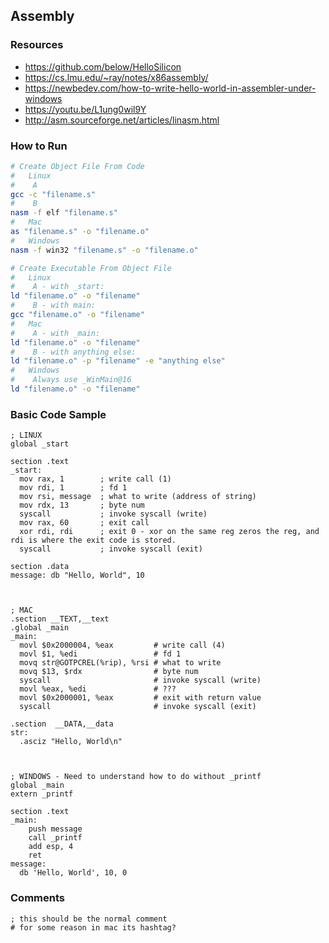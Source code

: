 ## Assembly

### Resources
- https://github.com/below/HelloSilicon
- https://cs.lmu.edu/~ray/notes/x86assembly/
- https://newbedev.com/how-to-write-hello-world-in-assembler-under-windows
- https://youtu.be/L1ung0wil9Y
- http://asm.sourceforge.net/articles/linasm.html

### How to Run
``` bash
# Create Object File From Code
#   Linux
#    A
gcc -c "filename.s"
#    B
nasm -f elf "filename.s"
#   Mac
as "filename.s" -o "filename.o"
#   Windows
nasm -f win32 "filename.s" -o "filename.o"

# Create Executable From Object File
#   Linux
#    A - with _start:
ld "filename.o" -o "filename"
#    B - with main:
gcc "filename.o" -o "filename"
#   Mac
#    A - with _main:
ld "filename.o" -o "filename"
#    B - with anything else:
ld "filename.o" -p "filename" -e "anything else"
#   Windows
#    Always use _WinMain@16
ld "filename.o" -o "filename"
```

### Basic Code Sample
``` assembly
; LINUX
global _start

section .text
_start:
  mov rax, 1        ; write call (1)
  mov rdi, 1        ; fd 1
  mov rsi, message  ; what to write (address of string)
  mov rdx, 13       ; byte num
  syscall           ; invoke syscall (write)
  mov rax, 60       ; exit call
  xor rdi, rdi      ; exit 0 - xor on the same reg zeros the reg, and rdi is where the exit code is stored.
  syscall           ; invoke syscall (exit)

section .data
message: db "Hello, World", 10



; MAC
.section __TEXT,__text
.global _main
_main:
  movl $0x2000004, %eax         # write call (4)
  movl $1, %edi                 # fd 1
  movq str@GOTPCREL(%rip), %rsi # what to write
  movq $13, $rdx                # byte num
  syscall                       # invoke syscall (write)
  movl %eax, %edi               # ???
  movl $0x2000001, %eax         # exit with return value
  syscall                       # invoke syscall (exit)

.section  __DATA,__data
str:
  .asciz "Hello, World\n"



; WINDOWS - Need to understand how to do without _printf
global _main
extern _printf

section .text
_main:
    push message
    call _printf
    add esp, 4
    ret
message:
  db 'Hello, World', 10, 0
```

### Comments
``` assembly
; this should be the normal comment
# for some reason in mac its hashtag?
```
